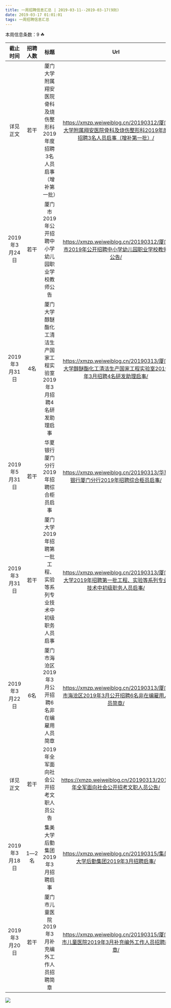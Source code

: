 ```yaml
---
title: 一周招聘信息汇总 | 2019-03-11--2019-03-17(9则)
date: 2019-03-17 01:01:01
tags: 一周招聘信息汇总
---
```

本周信息条数：9   ☘ 
<!-- more -->

| 截止时间 | 招聘人数 | 标题 | Url |
| :-: | :-: | :-: | :-: |
| 详见正文 | 若干 | 厦门大学附属翔安医院骨科及烧伤整形科2019年度招聘3名人员启事（增补第一批）|https://xmzp.weiweiblog.cn/20190312/厦门大学附属翔安医院骨科及烧伤整形科2019年度招聘3名人员启事（增补第一批）/ |
| 2019年3月24日 | 若干 | 厦门市2019年公开招聘中小学幼儿园职业学校教师公告|https://xmzp.weiweiblog.cn/20190312/厦门市2019年公开招聘中小学幼儿园职业学校教师公告/ |
| 2019年3月31日 | 4名 | 厦门大学醇醚酯化工清洁生产国家工程实验室2019年3月招聘4名研发助理启事|https://xmzp.weiweiblog.cn/20190313/厦门大学醇醚酯化工清洁生产国家工程实验室2019年3月招聘4名研发助理启事/ |
| 2019年5月31日 | 若干 | 华夏银行厦门分行2019年招聘综合柜员启事|https://xmzp.weiweiblog.cn/20190313/华夏银行厦门分行2019年招聘综合柜员启事/ |
| 2019年3月31日 | 若干 | 厦门大学2019年招聘第一批工程、实验等系列专业技术中初级职务人员启事|https://xmzp.weiweiblog.cn/20190313/厦门大学2019年招聘第一批工程、实验等系列专业技术中初级职务人员启事/ |
| 2019年3月22日 | 6名 | 厦门市海沧区2019年3月公开招聘6名非在编雇用人员简章|https://xmzp.weiweiblog.cn/20190313/厦门市海沧区2019年3月公开招聘6名非在编雇用人员简章/ |
| 详见正文 | 若干 | 2019年全军面向社会公开招考文职人员公告|https://xmzp.weiweiblog.cn/20190313/2019年全军面向社会公开招考文职人员公告/ |
| 2019年3月18日 | 1―2名 | 集美大学后勤集团2019年3月招聘启事|https://xmzp.weiweiblog.cn/20190315/集美大学后勤集团2019年3月招聘启事/ |
| 2019年3月20日 | 若干 | 厦门市儿童医院2019年3月补充编外工作人员招聘简章|https://xmzp.weiweiblog.cn/20190315/厦门市儿童医院2019年3月补充编外工作人员招聘简章/ |
![](https://cdn.weiweiblog.cn/20181015134814.png)